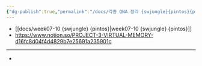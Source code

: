 ```yaml
---
{"dg-publish":true,"permalink":"/docs/각종 QNA 정리 {swjungle}{pintos}{project3}/","title":"각종 QNA 정리 {swjungle}{pintos}{project3}"}
---
```


- [[docs/week07-10 {swjungle} {pintos}\|week07-10 {swjungle} {pintos}]]
- <https://www.notion.so/PROJECT-3-VIRTUAL-MEMORY-d16fc8d04f4d4829b7e25691a235901c>
___
- 
